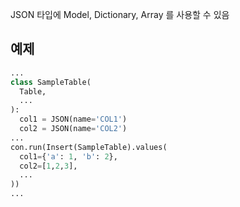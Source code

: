 JSON 타입에 Model, Dictionary, Array 를 사용할 수 있음

## 예제

```python
...
class SampleTable(
  Table,
  ...
):
  col1 = JSON(name='COL1')
  col2 = JSON(name='COL2')
...
con.run(Insert(SampleTable).values(
  col1={'a': 1, 'b': 2},
  col2=[1,2,3],
  ...
))
...
```
